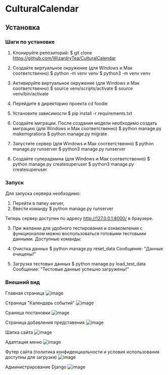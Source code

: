 # CulturalCalendar

## Установка

### Шаги по установке

1. Клонируйте репозиторий:
$ git clone https://github.com/WizardryTea/CulturalCalendar

2. Создайте виртуальное окружение (для Windows и Мак соответственно)
$  python -m venv venv
$  python3 -m venv venv

3. Активируйте виртуальное окружение (для Windows и Мак соответственно)
$  source venv/scripts/activate
$  source venv/bin/activate

4. Перейдите в директорию проекта
cd foodie

5. Установите зависимости
$  pip install -r requirements.txt

6. Создайте миграции. После создания модели необходимо создать миграцию (для Windows и Мак соответственно)
$ python manage.py makemigrations
$ python manage.py migrate

7. Запустите сервер (для Windows и Мак соответственно)
$ python manage.py runserver
$ python3 manage.py runserver

8. Создайте суперадмина (для Windows и Мак соответственно)
$  python manage.py createsuperuser
$  python3 manage.py createsuperuser

### Запуск

Для запуска сервера необходимо:
1. Перейти в папку server,
2. Ввести команду
$ python manage.py runserver

Теперь сервер доступен по адресу http://127.0.0.1:8000/ в браузере.

3. При желании для удобного тестирования и ознакомления с функционалом можно воспользоваться готовыми тестовыми данными. Доступные команды:

1. Очистка данных
$ python manage.py reset_data
Сообщение: "Данные очищены!"

2. Загрузка тестовых данных
$ python manage.py load_test_data
Сообщение: "Тестовые данные успешно загружены!"


### Внешний вид

Главная страница
![image](https://github.com/user-attachments/assets/f3df9a06-6019-4e0d-8dbe-0b9ed129b06b)

Страница "Календарь событий"
![image](https://github.com/user-attachments/assets/4f29e614-3eb4-4807-950d-f9be36acfe0d)

Сраница постановки
![image](https://github.com/user-attachments/assets/ab3997e3-d1a6-4db9-a379-a8fd48ac3f9d)

Страница добавления представения
![image](https://github.com/user-attachments/assets/9846d275-6a95-4bc4-8999-86c9796d831e)

Шапка сайта
![image](https://github.com/user-attachments/assets/2b37b298-3146-4af3-bba0-d62fdc4170c4)

Адаптация меню
![image](https://github.com/user-attachments/assets/6dacb81b-7ef8-47d9-9b8a-ebea51fb4726)

Футер сайта (политика конфиденциальности и условия использования доступны для загрузки)
![image](https://github.com/user-attachments/assets/0d905a4e-0436-45c5-920a-c54dde97a083)

Администрирование Django
![image](https://github.com/user-attachments/assets/1c741047-8315-4c3a-b4c7-3509d9fbefaa)
